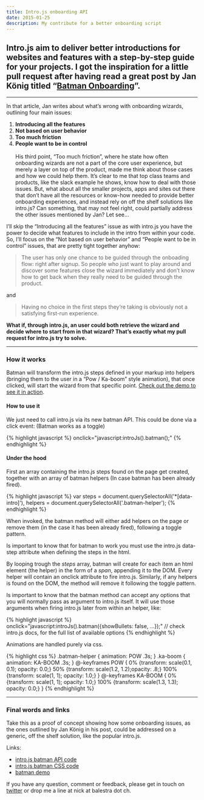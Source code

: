 ```yaml
---
title: Intro.js onboarding API
date: 2015-01-25
description: My contribute for a better onboarding script
---
```



## Intro.js aim to deliver better introductions for websites and features with a step-by-step guide for your projects. I got the inspiration for a little pull request after having read a great post by Jan König titled “[Batman Onboarding](https://medium.com/@einkoenig/batman-onboarding-999d19f0cab9)”.

***
In that article, Jan writes about what’s wrong with onboarding wizards, outlining four main issues:

1. **Introducing all the features**
2. **Not based on user behavior**
3. **Too much friction**
4. **People want to be in control**
<br><br>
His third point, “Too much friction”, where he state how often onboarding wizards are not a part of the core user experience, but merely a layer on top of the product, made me think about those cases and how we could help them. It’s clear to me that top class teams and products, like the slack example he shows, know how to deal with those issues. But, what about all the smaller projects, apps and sites out there that don’t have all the resources or know-how needed to provide better onboarding experiences, and instead rely on off the shelf solutions like intro.js? Can something, that may not feel right, could partially address the other issues mentioned by Jan? Let see…

I’ll skip the “Introducing all the features” issue as with intro.js you have the power to decide what features to include in the intro from within your code. So, I’ll focus on the “Not based on user behavior” and “People want to be in control” issues, that are pretty tight together anyhow:

> The user has only one chance to be guided through the onboading flow: right after signup. So people who just want to play around and discover some features close the wizard immediately and don’t know how to get back when they really need to be guided through the product.

and

> Having no choice in the first steps they’re taking is obviously not a satisfying first-run experience.

**What if, through intro.js, an user could both retrieve the wizard and decide where to start from in that wizard? That’s exactly what my pull request for intro.js try to solve.**

***

### How it works
Batman will transform the intro.js steps defined in your markup into helpers (bringing them to the user in a “Pow / Ka-boom” style animation), that once clicked, will start the wizard from that specific point.
[Check out the demo to see it in action](https://medium.com/@einkoenig/batman-onboarding-999d19f0cab9).

#### How to use it
We just need to call intro.js via its new batman API. This could be done via a click event: (Batman works as a toggle)

{% highlight javascript %}
onclick="javascript:introJs().batman();"
{% endhighlight %}

#### Under the hood
First an array containing the intro.js steps found on the page get created, together with an array of batman helpers (In case batman has been already fired).

{% highlight javascript %}
var steps = document.querySelectorAll('*[data-intro]'),
    helpers = document.querySelectorAll('.batman-helper');
{% endhighlight %}

When invoked, the batman method will either add helpers on the page or remove them (in the case it has been already fired), following a toggle pattern.

Is important to know that for batman to work you must use the intro.js data-step attribute when defining the steps in the html.

By looping trough the *steps* array, batman will create for each item an html element (the helper) in the form of a *span*, appending it to the DOM. Every helper will contain an onclick attribute to fire intro.js. Similarly, if any helpers is found on the DOM, the method will remove it following the toggle pattern.

Is important to know that the batman method can accept any options that you will normally pass as argument to intro.js itself. It will use those arguments when firing intro.js later from within an helper, like:

{% highlight javascript %}
onclick="javascript:introJs().batman({showBullets: false, ...});"
// check intro.js docs, for the full list of available options
{% endhighlight %}

Animations are handled purely via css.

{% highlight css %}
.batman-helper {
  animation: POW .3s;
}
.ka-boom {
  animation: KA-BOOM .3s;
}
@-keyframes POW {
 0% {transform: scale(0.1, 0.1); opacity: 0.0;}
 50% {transform: scale(1.2, 1.2);opacity: .8;}
 100% {transform: scale(1, 1); opacity: 1.0;}
}
@-keyframes KA-BOOM {
  0% {transform: scale(1, 1); opacity: 1.0;}
  100% {transform: scale(1.3, 1.3); opacity: 0.0;}
}
{% endhighlight %}

***

### Final words and links
Take this as a proof of concept showing how some onboarding issues, as the ones outlined by Jan König in his post, could be addressed on a generic, off the shelf solution, like the popular intro.js.

Links:

- [intro.js batman API code](https://github.com/nickbalestra/intro.js/blob/feature/batman/intro.js#L271-L340)
- [intro.js batman CSS code](https://github.com/nickbalestra/intro.js/blob/feature/batman/introjs.css#L345-L380)
- [batman demo](http://nickbalestra.github.io/intro.js/example/batman/)


If you have any question, comment or feedback, please get in touch on [twitter](http://twitter.com/nickbalestra) or drop me a line at nick at balestra dot ch.